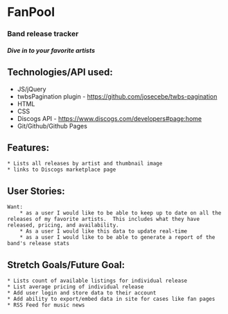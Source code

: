 # FanPool
### Band release tracker
##### Dive in to your favorite artists

## Technologies/API used:
 * JS/jQuery
 * twbsPagination plugin - https://github.com/josecebe/twbs-pagination
 * HTML 
 * CSS
 * Discogs API - https://www.discogs.com/developers#page:home
 * Git/Github/Github Pages


## Features:
    * Lists all releases by artist and thumbnail image
    * links to Discogs marketplace page


## User Stories:
    Want:
        * as a user I would like to be able to keep up to date on all the releases of my favorite artists.  This includes what they have released, pricing, and availability.
        * As a user I would like this data to update real-time
        * as a user I would like to be able to generate a report of the band's release stats

## Stretch Goals/Future Goal:
    * Lists count of available listings for individual release
    * List average pricing of individual release
    * Add user login and store data to their account
    * Add ability to export/embed data in site for cases like fan pages
    * RSS Feed for music news